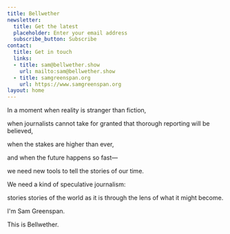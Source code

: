 ```yaml
---
title: Bellwether
newsletter:
  title: Get the latest
  placeholder: Enter your email address
  subscribe_button: Subscribe
contact:
  title: Get in touch
  links:
  - title: sam@bellwether.show
    url: mailto:sam@bellwether.show
  - title: samgreenspan.org
    url: https://www.samgreenspan.org
layout: home
---
```


In a moment when reality is stranger than fiction,

when journalists cannot take for granted that thorough reporting will be believed,

when the stakes are higher than ever,

and when the future happens so fast—

we need new tools to tell the stories of our time.

We need a kind of speculative journalism:

stories stories of the world as it is
through the lens of what it might become.

I'm Sam Greenspan.

This is Bellwether.